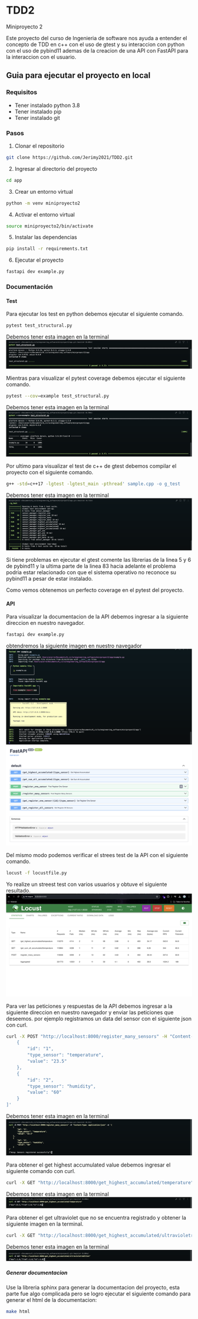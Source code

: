 # TDD2

Miniproyecto 2

Este proyecto del curso de Ingenieria de software nos ayuda a entender el concepto de TDD en c++ con el uso de gtest y su interaccion con python con el uso de pybind11 ademas de la creacion de una API con FastAPI para la interaccion con el usuario.

## Guia para ejecutar el proyecto en local

### Requisitos

-   Tener instalado python 3.8
-   Tener instalado pip
-   Tener instalado git

### Pasos

1. Clonar el repositorio

```bash
git clone https://github.com/Jerimy2021/TDD2.git
```

2. Ingresar al directorio del proyecto

```bash
cd app
```

3. Crear un entorno virtual

```bash
python -m venv miniproyecto2
```

4. Activar el entorno virtual

```bash
source miniproyecto2/bin/activate
```

5. Instalar las dependencias

```bash
pip install -r requirements.txt
```

6. Ejecutar el proyecto

```bash
fastapi dev example.py
```

### Documentación

#### Test

Para ejecutar los test en python debemos ejecutar el siguiente comando.

```bash
pytest test_structural.py
```

Debemos tener esta imagen en la terminal
![pytest](./img/pytest.png)

Mientras para visualizar el pytest coverage debemos ejecutar el siguiente comando.

```bash
pytest --cov=example test_structural.py
```

Debemos tener esta imagen en la terminal
![pytest](./img/pytest_cov.png)

Por ultimo para visualizar el test de c++ de gtest debemos compilar el proyecto con el siguiente comando.

```bash
g++ -std=c++17 -lgtest -lgtest_main -pthread' sample.cpp -o g_test
```

Debemos tener esta imagen en la terminal
![gtest](./img/gtest.png)

Si tiene problemas en ejecutar el gtest comente las librerias de la linea 5 y 6 de pybind11 y la ultima parte de la linea 83 hacia adelante el problema podria estar relacionado con que el sistema operativo no reconoce su pybind11 a pesar de estar instalado.

Como vemos obtenemos un perfecto coverage en el pytest del proyecto.

#### API

Para visualizar la documentacion de la API debemos ingresar a la siguiente direccion en nuestro navegador.

```bash
fastapi dev example.py
```

obtendremos la siguiente imagen en nuestro navegador
![api](./img/api.png)
![documentacion](./img/documentacion.png)

Del mismo modo podemos verificar el strees test de la API con el siguiente comando.

```bash
locust -f locustfile.py
```

Yo realize un streest test con varios usuarios y obtuve el siguiente resultado.
![locust](./img/locust.png)

Para ver las peticiones y respuestas de la API debemos ingresar a la siguiente direccion en nuestro navegador y enviar las peticiones que deseemos.
por ejemplo registramos un data del sensor con el siguiente json con curl.

```bash
curl -X POST "http://localhost:8000/register_many_sensors" -H "Content-Type: application/json" -d '[
    {
        "id": "1",
        "type_sensor": "temperature",
        "value": "23.5"
    },
    {
        "id": "2",
        "type_sensor": "humidity",
        "value": "60"
    }
]'
```

Debemos tener esta imagen en la terminal
![register](./img/register_many.png)

Para obtener el get highest accumulated value debemos ingresar el siguiente comando con curl.

```bash
curl -X GET "http://localhost:8000/get_highest_accumulated/temperature"
```

Debemos tener esta imagen en la terminal
![get](./img/get_highest.png)

Para obtener el get ultraviolet que no se encuentra registrado y obtener la siguiente imagen en la terminal.

```bash
curl -X GET "http://localhost:8000/get_highest_accumulated/ultravioletradition"
```

Debemos tener esta imagen en la terminal
![get](./img/get_ultraviolet.png)

##### Generar documentacion

Use la libreria sphinx para generar la documentacion del proyecto, esta parte fue algo complicada pero se logro ejecutar el siguiente comando para generar el html de la documentacion:

```bash
make html
```
